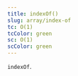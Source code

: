 ```yaml
---
title: indexOf()
slug: array/index-of
tc: O(1)
tcColor: green
sc: O(1)
scColor: green
---
```

`indexOf`.